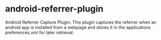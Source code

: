 android-referrer-plugin
=======================

Android Referrer Capture Plugin.  This plugin captures the referrer when an android app is installed from a webpage and stores it in the applications preferences.xml for later retrieval.

